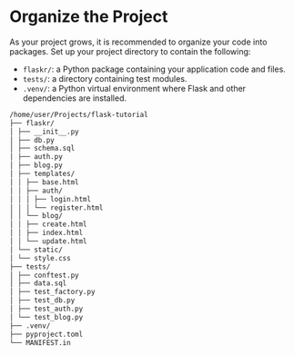 # Organize the Project

As your project grows, it is recommended to organize your code into packages. Set up your project directory to contain the following:

- `flaskr/`: a Python package containing your application code and files.
- `tests/`: a directory containing test modules.
- `.venv/`: a Python virtual environment where Flask and other dependencies are installed.

```bash
/home/user/Projects/flask-tutorial
├── flaskr/
│ ├── __init__.py
│ ├── db.py
│ ├── schema.sql
│ ├── auth.py
│ ├── blog.py
│ ├── templates/
│ │ ├── base.html
│ │ ├── auth/
│ │ │ ├── login.html
│ │ │ └── register.html
│ │ └── blog/
│ │ ├── create.html
│ │ ├── index.html
│ │ └── update.html
│ └── static/
│ └── style.css
├── tests/
│ ├── conftest.py
│ ├── data.sql
│ ├── test_factory.py
│ ├── test_db.py
│ ├── test_auth.py
│ └── test_blog.py
├── .venv/
├── pyproject.toml
└── MANIFEST.in
```
